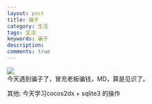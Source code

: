 ```yaml
---
layout: post
title: 骗子
category: 生活
tags: 生活
keywords: 骗子
description:
comments: true 
---
```

![](http://image.nationalgeographic.com.cn/2015/0313/20150313044554697.jpg)</br>
今天遇到骗子了，冒充老板骗钱，MD，算是见识了。

其他:
今天学习cocos2dx + sqlite3 的操作



	
